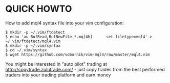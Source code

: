 QUICK HOWTO
============

How to add mql4 syntax file into your vim configuration:


    $ mkdir -p ~/.vim/ftdetect
    $ echo 'au BufRead,BufNewFile *.mq[4h]		set filetype=mql4' > ~/.vim/ftdetect/mql4.vim
    $ mkdir -p ~/.vim/syntax 
    $ cd ~/.vim/syntax
    $ wget https://github.com/vobornik/vim-mql4/raw/master/mql4.vim



You might be interested in "auto pilot" trading at http://copytrade.zulutrade.com/ - just copy trades from the best performed traders into your trading platform and earn money

